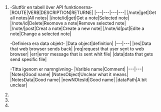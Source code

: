 1. 
    -Slutför en tabell över API funktionerna-
    |ROUTE|VERB|DESCRIPTION|RETURNE|
    |---|---|---|---|
    |/note|get|Get all notes|All notes|
    |/note/id|get|Get a note|Selected note|
    |/note/id|Delete|Reomove a note|Remove selected note|
    |/note/|post|Creat a note|Create a new note|
    |/note/id|put|Edite a note|Change a selected note|
    
    -Definiera era data objekt-
    |Data object|definition|
    |---|---|
    |res|Data that web browser sends back|
    |req|request that user sent to web browser|
    |err|error message that is sent whit file|
    |data|data that gets send spesific file|

    -Titta igenom er namngivning-
    |Varible name|Comment|
    |---|---|
    |Notes|Good name|
    |NotesObject|Unclear what it means|
    |NotesData|Good name|
    |newNOtesId|Good name|
    |dataPath|A bit unclear|
2.  
    
3.  
    
4.  
